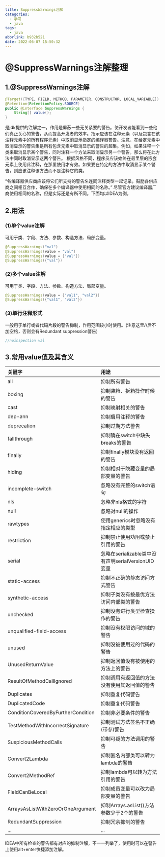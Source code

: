 ```yaml
---
title: SuppressWarnings注解
categories:
  - 学习
  - java
tags:
  - java
abbrlink: b932b521
date: 2022-06-07 15:50:32
---
```


# @SuppressWarnings注解整理

## 1.@SuppressWarnings注解

```java
@Target({TYPE, FIELD, METHOD, PARAMETER, CONSTRUCTOR, LOCAL_VARIABLE})
@Retention(RetentionPolicy.SOURCE)
public @interface SuppressWarnings {
    String[] value();
}
```

是jdk提供的注解之一，作用是屏蔽一些无关紧要的警告。使开发者能看到一些他们真正关心的警告，从而提高开发者的效率。指示应该在注释元素（以及包含在该注释元素中的所有程序元素）中取消显示指定的编译器警告。注意，在给定元素中取消显示的警告集是所有包含元素中取消显示的警告的超集。例如，如果注释一个类来取消显示某个警告，同时注释一个方法来取消显示另一个警告，那么将在此方法中同时取消显示这两个警告。 
根据风格不同，程序员应该始终在最里层的嵌套元素上使用此注释，在那里使用才有效。如果要在特定的方法中取消显示某个警告，则应该注释该方法而不是注释它的类。 

“各编译器供应商应该将它们所支持的警告名连同注释类型一起记录。鼓励各供应商之间相互合作，确保在多个编译器中使用相同的名称。”
尽管官方建议编译器厂商使用相同的名称，但是实际还是有所不同，下面均以IDEA为例。

## 2.用法

### (1)单个value注解

可用于类、字段、方法、参数、构造方法、局部变量。

```java
@SuppressWarnings("val")
@SuppressWarnings(value = "val")
@SuppressWarnings(value = {"val"})
@SuppressWarnings({"val"})
```

### (2)多个value注解

可用于类、字段、方法、参数、构造方法、局部变量。

```java
@SuppressWarnings(value = {"val1", "val2"})
@SuppressWarnings({"val1", "val2"})
```

### (3)单行注释形式

一般用于单行或者代码片段的警告抑制，作用范围较小时使用。(注意这里//后不加空格，否则会有Redundant suppression警告)

```java
//noinspection val
```

## 3.常用value值及其含义

| 关键字                             | 用途                                               |
| :--------------------------------- | :------------------------------------------------- |
| all                                | 抑制所有警告                                       |
| boxing                             | 抑制装箱、拆箱操作时候的警告                       |
| cast                               | 抑制映射相关的警告                                 |
| dep-ann                            | 抑制启用注释的警告                                 |
| deprecation                        | 抑制过期方法警告                                   |
| fallthrough                        | 抑制确在switch中缺失breaks的警告                   |
| finally                            | 抑制finally模块没有返回的警告                      |
| hiding                             | 抑制相对于隐藏变量的局部变量的警告                 |
| incomplete-switch                  | 忽略没有完整的switch语句                           |
| nls                                | 忽略非nls格式的字符                                |
| null                               | 忽略对null的操作                                   |
| rawtypes                           | 使用generics时忽略没有指定相应的类型               |
| restriction                        | 抑制禁止使用劝阻或禁止引用的警告                   |
| serial                             | 忽略在serializable类中没有声明serialVersionUID变量 |
| static-access                      | 抑制不正确的静态访问方式警告                       |
| synthetic-access                   | 抑制子类没有按最优方法访问内部类的警告             |
| unchecked                          | 抑制没有进行类型检查操作的警告                     |
| unqualified-field-access           | 抑制没有权限访问的域的警告                         |
| unused                             | 抑制没被使用过的代码的警告                         |
| UnusedReturnValue                  | 抑制返回值没有被使用的方法上的警告                 |
| ResultOfMethodCallIgnored          | 抑制调用有返回值的方法没有使用其返回值的警告       |
| Duplicates                         | 抑制重复代码警告                                   |
| DuplicatedCode                     | 抑制重复代码警告                                   |
| ConditionCoveredByFurtherCondition | 抑制非必要条件的警告                               |
| TestMethodWithIncorrectSignature   | 抑制测试方法签名不正确(带参)警告                   |
| SuspiciousMethodCalls              | 抑制可疑的方法调用的警告                           |
| Convert2Lambda                     | 抑制匿名内部类可以转为lambda的警告                 |
| Convert2MethodRef                  | 抑制lambda可以转为方法引用的警告                   |
| FieldCanBeLocal                    | 抑制成员变量可以改为局部变量的警告                 |
| ArraysAsListWithZeroOrOneArgument  | 抑制Arrays.asList()方法参数少于2个的警告           |
| RedundantSuppression               | 抑制冗余抑制的警告                                 |
| ...                                | ...                                                |

IDEA中所有检查的警告都有对应的抑制注解，不一一列举了，使用时可以在警告上使用alt+enter快捷添加注解。